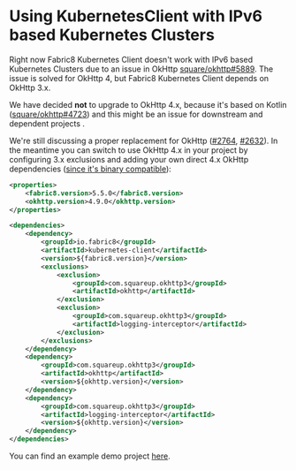 # Using KubernetesClient with IPv6 based Kubernetes Clusters

Right now Fabric8 Kubernetes Client doesn't work with IPv6 based Kubernetes Clusters due to an issue in OkHttp [square/okhttp#5889](https://github.com/square/okhttp/pull/5889). The issue is solved for OkHttp 4, but Fabric8 Kubernetes Client depends on OkHttp 3.x.

We have decided **not** to upgrade to OkHttp 4.x, because it's based on Kotlin ([square/okhttp#4723](https://github.com/square/okhttp/issues/4723)) and this might be an issue for downstream and dependent projects .

We're still discussing a proper replacement for OkHttp ([#2764](https://github.com/fabric8io/kubernetes-client/issues/2764), [#2632](https://github.com/fabric8io/kubernetes-client/issues/2632)). In the meantime you can switch to use OkHttp 4.x in your project by configuring 3.x exclusions and adding your own direct 4.x OkHttp dependencies ([since it's binary compatible](https://github.com/fabric8io/kubernetes-client/issues/2632#issuecomment-748434878)):
```xml
<properties>
    <fabric8.version>5.5.0</fabric8.version>
    <okhttp.version>4.9.0</okhttp.version>
</properties>

<dependencies>
    <dependency>
        <groupId>io.fabric8</groupId>
        <artifactId>kubernetes-client</artifactId>
        <version>${fabric8.version}</version>
        <exclusions>
            <exclusion>
                <groupId>com.squareup.okhttp3</groupId>
                <artifactId>okhttp</artifactId>
            </exclusion>
            <exclusion>
                <groupId>com.squareup.okhttp3</groupId>
                <artifactId>logging-interceptor</artifactId>
            </exclusion>
        </exclusions>
    </dependency>
    <dependency>
        <groupId>com.squareup.okhttp3</groupId>
        <artifactId>okhttp</artifactId>
        <version>${okhttp.version}</version>
    </dependency>
    <dependency>
        <groupId>com.squareup.okhttp3</groupId>
        <artifactId>logging-interceptor</artifactId>
        <version>${okhttp.version}</version>
    </dependency>
</dependencies>
```

You can find an example demo project [here](https://github.com/rohankanojia-forks/fabric8-okhttp-ipv6-k8s-cluster-bug-reproducer).
